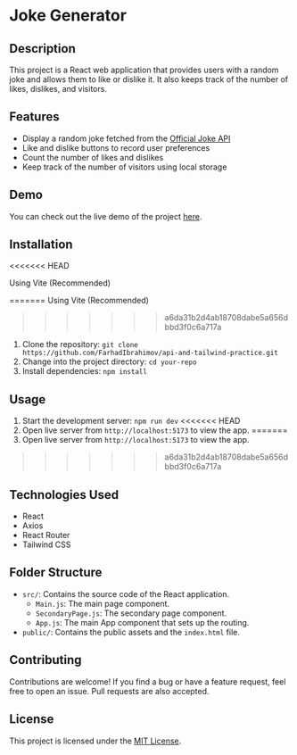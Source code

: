 # Joke Generator

## Description

This project is a React web application that provides users with a random joke and allows them to like or dislike it. It also keeps track of the number of likes, dislikes, and visitors.

## Features

- Display a random joke fetched from the [Official Joke API](https://official-joke-api.appspot.com/)
- Like and dislike buttons to record user preferences
- Count the number of likes and dislikes
- Keep track of the number of visitors using local storage

## Demo

You can check out the live demo of the project [here](https://pagepractice.netlify.app/).

## Installation
<<<<<<< HEAD

Using Vite (Recommended)

=======
Using Vite (Recommended)
>>>>>>> a6da31b2d4ab18708dabe5a656dbbd3f0c6a717a
1. Clone the repository: `git clone https://github.com/FarhadIbrahimov/api-and-tailwind-practice.git`
2. Change into the project directory: `cd your-repo`
3. Install dependencies: `npm install`

## Usage

1. Start the development server: `npm run dev`
<<<<<<< HEAD
2. Open live server from `http://localhost:5173` to view the app.
=======
2. Open live server from  `http://localhost:5173` to view the app.
>>>>>>> a6da31b2d4ab18708dabe5a656dbbd3f0c6a717a

## Technologies Used

- React
- Axios
- React Router
- Tailwind CSS

## Folder Structure

- `src/`: Contains the source code of the React application.
  - `Main.js`: The main page component.
  - `SecondaryPage.js`: The secondary page component.
  - `App.js`: The main App component that sets up the routing.
- `public/`: Contains the public assets and the `index.html` file.

## Contributing

Contributions are welcome! If you find a bug or have a feature request, feel free to open an issue. Pull requests are also accepted.

## License

This project is licensed under the [MIT License](https://opensource.org/licenses/MIT).
